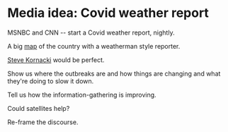 # Media idea: Covid weather report
MSNBC and CNN -- start a Covid weather report, nightly.

A big <a href="https://en.wikipedia.org/wiki/Weather_map">map</a> of the country with a weatherman style reporter.

<a href="https://twitter.com/SteveKornacki">Steve Kornacki</a> would be perfect.

Show us where the outbreaks are and how things are changing and what they're doing to slow it down.

Tell us how the information-gathering is improving. 

Could satellites help?

Re-frame the discourse.

